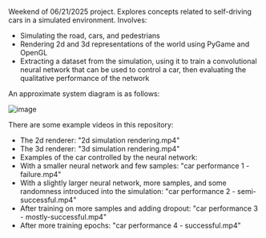 Weekend of 06/21/2025 project. Explores concepts related to self-driving cars in a simulated environment. Involves:
- Simulating the road, cars, and pedestrians
- Rendering 2d and 3d representations of the world using PyGame and OpenGL
- Extracting a dataset from the simulation, using it to train a convolutional neural network that can be used to control a car, then evaluating the qualitative performance of the network

An approximate system diagram is as follows:

![image](https://github.com/user-attachments/assets/48e26543-721c-4747-8fe3-0af79e6fd389)



There are some example videos in this repository:
- The 2d renderer: "2d simulation rendering.mp4"
- The 3d renderer: "3d simulation rendering.mp4"
- Examples of the car controlled by the neural network:
- With a smaller neural network and few samples: "car performance 1 - failure.mp4"
- With a slightly larger neural network, more samples, and some randomness introduced into the simulation: "car performance 2 - semi-successful.mp4"
- After training on more samples and adding dropout: "car performance 3 - mostly-successful.mp4"
- After more training epochs: "car performance 4 - successful.mp4"
